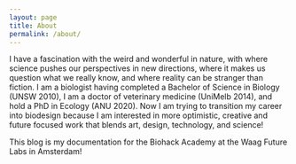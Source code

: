 ```yaml
---
layout: page
title: About
permalink: /about/
---
```


I have a fascination with the weird and wonderful in nature, with where science pushes our perspectives in new directions, where it makes us question what we really know, and where reality can be stranger than fiction. I am a biologist having completed a Bachelor of Science in Biology (UNSW 2010), I am a doctor of veterinary medicine (UniMelb 2014), and hold a PhD in Ecology (ANU 2020). Now I am trying to transition my career into biodesign because I am interested in more optimistic, creative and future focused work that blends art, design, technology, and science!


This blog is my documentation for the Biohack Academy at the Waag Future Labs in Amsterdam! 
